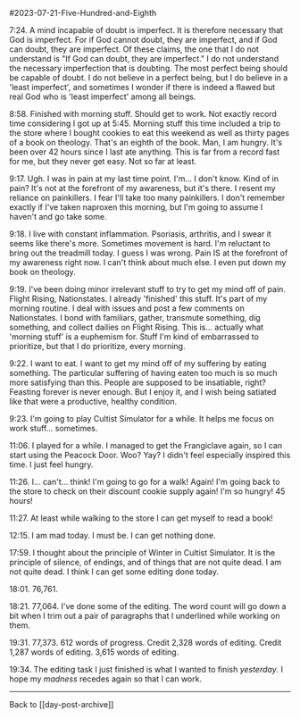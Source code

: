#2023-07-21-Five-Hundred-and-Eighth

7:24.  A mind incapable of doubt is imperfect.  It is therefore necessary that God is imperfect.  For if God cannot doubt, they are imperfect, and if God can doubt, they are imperfect.  Of these claims, the one that I do not understand is "If God can doubt, they are imperfect."  I do not understand the necessary imperfection that is doubting.  The most perfect being should be capable of doubt.  I do not believe in a perfect being, but I do believe in a 'least imperfect', and sometimes I wonder if there is indeed a flawed but real God who is 'least imperfect' among all beings.

8:58.  Finished with morning stuff.  Should get to work.  Not exactly record time considering I got up at 5:45.  Morning stuff this time included a trip to the store where I bought cookies to eat this weekend as well as thirty pages of a book on theology.  That's an eighth of the book.  Man, I am hungry.  It's been over 42 hours since I last ate anything.  This is far from a record fast for me, but they never get easy.  Not so far at least.

9:17.  Ugh.  I was in pain at my last time point.  I'm...  I don't know.  Kind of in pain?  It's not at the forefront of my awareness, but it's there.  I resent my reliance on painkillers.  I fear I'll take too many painkillers.  I don't remember exactly if I've taken naproxen this morning, but I'm going to assume I haven't and go take some.

9:18.  I live with constant inflammation.  Psoriasis, arthritis, and I swear it seems like there's more.  Sometimes movement is hard.  I'm reluctant to bring out the treadmill today.  I guess I was wrong.  Pain IS at the forefront of my awareness right now.  I can't think about much else.  I even put down my book on theology.

9:19.  I've been doing minor irrelevant stuff to try to get my mind off of pain.  Flight Rising, Nationstates.  I already 'finished' this stuff.  It's part of my morning routine.  I deal with issues and post a few comments on Nationstates.  I bond with familiars, gather, transmute something, dig something, and collect dailies on Flight Rising.  This is... actually what 'morning stuff' is a euphemism for.  Stuff I'm kind of embarrassed to prioritize, but that I do prioritize, every morning.

9:22.  I want to eat.  I want to get my mind off of my suffering by eating something.  The particular suffering of having eaten too much is so much more satisfying than this.  People are supposed to be insatiable, right?  Feasting forever is never enough.  But I enjoy it, and I wish being satiated like that were a productive, healthy condition.

9:23.  I'm going to play Cultist Simulator for a while.  It helps me focus on work stuff... sometimes.

11:06.  I played for a while.  I managed to get the Frangiclave again, so I can start using the Peacock Door.  Woo?  Yay?  I didn't feel especially inspired this time.  I just feel hungry.

11:26.  I... can't... think!  I'm going to go for a walk!  Again!  I'm going back to the store to check on their discount cookie supply again!  I'm so hungry!  45 hours!

11:27.  At least while walking to the store I can get myself to read a book!

12:15.  I am mad today.  I must be.  I can get nothing done.

17:59.  I thought about the principle of Winter in Cultist Simulator.  It is the principle of silence, of endings, and of things that are not quite dead.  I am not quite dead.  I think I can get some editing done today.

18:01.  76,761.

18:21.  77,064.  I've done some of the editing.  The word count will go down a bit when I trim out a pair of paragraphs that I underlined while working on them.

19:31.  77,373.  612 words of progress.  Credit 2,328 words of editing.  Credit 1,287 words of editing.  3,615 words of editing.

19:34.  The editing task I just finished is what I wanted to finish *yesterday*.  I hope my *madness* recedes again so that I can work.

---
Back to [[day-post-archive]]